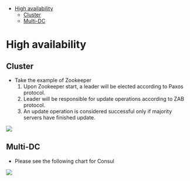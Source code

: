 - [High availability](#high-availability)
  - [Cluster](#cluster)
  - [Multi-DC](#multi-dc)

# High availability

## Cluster

* Take the example of Zookeeper
  1. Upon Zookeeper start, a leader will be elected according to Paxos protocol.
  2. Leader will be responsible for update operations according to ZAB protocol.
  3. An update operation is considered successful only if majority servers have finished update.

![](../.gitbook/assets/registerCenter\_zookeeperCluster.png)

## Multi-DC

* Please see the following chart for Consul

![](../.gitbook/assets/registryCenter\_consul\_multiDC.png)

